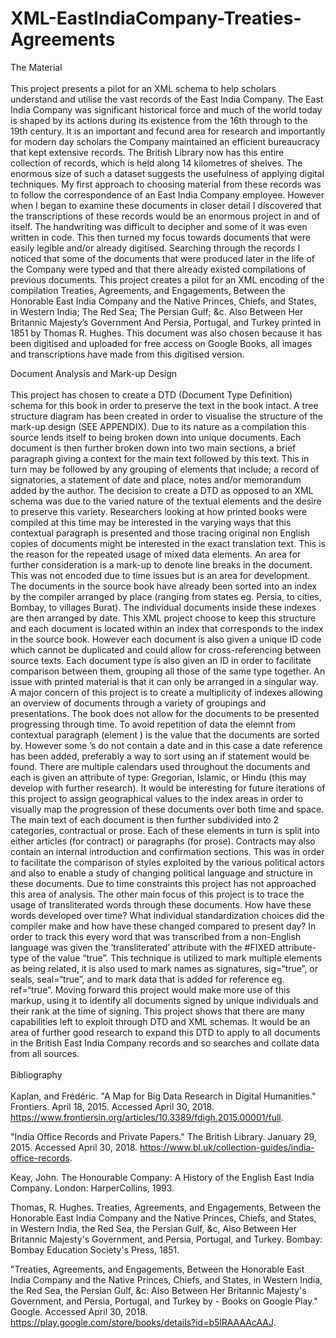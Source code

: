 # XML-EastIndiaCompany-Treaties-Agreements

The Material <br><br>
This project presents a pilot for an XML schema to help scholars understand and utilise the vast records of the East India Company. The East India Company was significant historical force and much of the world today is shaped by its actions during its existence from the 16th through to the 19th century. It is an important and fecund area for research and importantly for modern day scholars the Company maintained an efficient bureaucracy that kept extensive records. The British Library now has this entire collection of records, which is held along 14 kilometres of shelves. The enormous size of such a dataset suggests the usefulness of applying digital techniques. My first approach to choosing material from these records was to follow the correspondence of an East India Company employee. However when I began to examine these documents in closer detail I discovered that the transcriptions of these records would be an enormous project in and of itself. The handwriting was difficult to decipher and some of it was even written in code. This then turned my focus towards documents that were easily legible and/or already digitised.  Searching through the records I noticed that some of the documents that were produced later in the life of the Company were typed and that there already existed compilations of previous documents. This project creates a pilot for an XML encoding of the compilation Treaties, Agreements, and Engagements, Between the Honorable East India Company and the Native Princes, Chiefs, and States, in Western India; The Red Sea; The Persian Gulf; &c. Also Between Her Britannic Majesty’s Government And Persia, Portugal, and Turkey printed in 1851 by Thomas R. Hughes. This document was also chosen because it has been digitised and uploaded for free access on Google Books, all images and transcriptions have made from this digitised version. 
  
Document Analysis and Mark-up Design <br><br>
This project has chosen to create a DTD (Document Type Definition) schema for this book in order to preserve the text in the book intact. A tree structure diagram has been created in order to visualise the structure of the mark-up design (SEE APPENDIX). Due to its nature as a compilation this source lends itself to being broken down into unique documents. Each document is then further broken down into two main sections, a brief paragraph giving a context for the main text followed by this text. This in turn may be followed by any grouping of elements that include; a record of signatories, a statement of date and place, notes and/or memorandum added by the author. The decision to create a DTD as opposed to an XML schema was due to the varied nature of the textual elements and the desire to preserve this variety. Researchers looking at how printed books were compiled at this time may be interested in the varying ways that this contextual paragraph is presented and those tracing original non English copies of documents might be interested in the exact translation text. This is the reason for the repeated usage of mixed data elements. An area for further consideration is a mark-up to denote line breaks in the document. This was not encoded due to time issues but is an area for development.
The documents in the source book have already been sorted into an index by the compiler arranged by place (ranging from states eg. Persia, to cities, Bombay, to villages Burat). The individual documents inside these indexes are then arranged by date. This XML project choose to keep this structure and each document is located within an index that corresponds to the index in the source book. However each document is also given a unique ID code which cannot be duplicated and could allow for cross-referencing between source texts. Each document type is also given an ID in order to facilitate comparison between them, grouping all those of the same type together.
An issue with printed material is that it can only be arranged in a singular way. A major concern of this project is to create a multiplicity of indexes allowing an overview of documents through a variety of groupings and presentations. The book does not allow for the documents to be presented progressing through time. To avoid repetition of data the <date> elemnt from contextual paragraph (element <cp>) is the value that the documents are sorted by. However some <cp>’s do not contain a date and in this case a date reference has been added, preferably a way to sort using an if statement would be found. There are multiple calendars used throughout the documents and each is given an attribute of type: Gregorian, Islamic, or Hindu (this may develop with further research).
It would be interesting for future iterations of this project to assign geographical values to the index areas in order to visually map the progression of these documents over both time and space.
The main text of each document is then further subdivided into 2 categories, contractual or prose. Each of these elements in turn is split into either articles (for contract) or paragraphs (for prose). Contracts may also contain an internal introduction and confirmation sections. This was in order to facilitate the comparison of styles exploited by the various political actors and also to enable a study of changing political language and structure in these documents. Due to time constraints this project has not approached this area of analysis.
The other main focus of this project is to trace the usage of transliterated words through these documents. How have these words developed over time? What individual standardization choices did the compiler make and how have these changed compared to present day? In order to track this every word that was transcribed from a non-English language was given the ‘transliterated’ attribute with the #FIXED attribute-type of the value “true”. This technique is utilized to mark multiple elements as being related, it is also used to mark names as signatures, sig=“true”, or seals, seal=“true”, and to mark data that is added for reference eg. ref=“true”. Moving forward this project would make more use of this markup, using it to identify all documents signed by unique individuals and their rank at the time of signing.
This project shows that there are many capabilities left to exploit through DTD and XML schemas. It would be an area of further good research to expand this DTD to apply to all documents in the British East India Company records and so searches and collate data from all sources.<br><br>
Bibliography<br><br>
Kaplan, and Frédéric. "A Map for Big Data Research in Digital Humanities." Frontiers. April 18, 2015. Accessed April 30, 2018. https://www.frontiersin.org/articles/10.3389/fdigh.2015.00001/full.

"India Office Records and Private Papers." The British Library. January 29, 2015. Accessed April 30, 2018. https://www.bl.uk/collection-guides/india-office-records.

Keay, John. The Honourable Company: A History of the English East India Company. London: HarperCollins, 1993.

Thomas, R. Hughes. Treaties, Agreements, and Engagements, Between the Honorable East India Company and the Native Princes, Chiefs, and States, in Western India, the Red Sea, the Persian Gulf, &c, Also Between Her Britannic Majesty's Government, and Persia, Portugal, and Turkey. Bombay: Bombay Education Society's Press, 1851.

"Treaties, Agreements, and Engagements, Between the Honorable East India Company and the Native Princes, Chiefs, and States, in Western India, the Red Sea, the Persian Gulf, &c: Also Between Her Britannic Majesty's Government, and Persia, Portugal, and Turkey by - Books on Google Play." Google. Accessed April 30, 2018. https://play.google.com/store/books/details?id=b5lRAAAAcAAJ.
